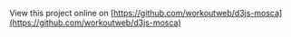 View this project online on [https://github.com/workoutweb/d3js-mosca](https://github.com/workoutweb/d3js-mosca)